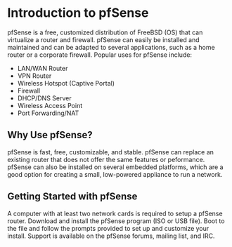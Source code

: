 # Introduction to pfSense

pfSense is a free, customized distribution of FreeBSD (OS) that can virtualize a router and firewall. pfSense can easily be installed and maintained and can be adapted to several applications, such as a home router or a corporate firewall. Popular uses for pfSense include:
- LAN/WAN Router
- VPN Router
- Wireless Hotspot (Captive Portal)
- Firewall
- DHCP/DNS Server
- Wireless Access Point
- Port Forwarding/NAT

## Why Use pfSense?

pfSense is fast, free, customizable, and stable. pfSense can replace an existing router that does not offer the same features or peformance. pfSense can also be installed on several embedded platforms, which are a good option for creating a small, low-powered appliance to run a network. 

## Getting Started with pfSense

A computer with at least two network cards is required to setup a pfSense router. Download and install the pfSense program (ISO or USB file). Boot to the file and follow the prompts provided to set up and customize your install. Support is available on the pfSense forums, mailing list, and IRC. 
